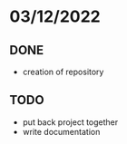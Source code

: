 03/12/2022
==========

DONE
----
* creation of repository

TODO
----
* put back project together 
* write documentation
